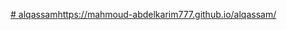 [# alqassam](https://mahmoud-abdelkarim777.github.io/alqassam/)https://mahmoud-abdelkarim777.github.io/alqassam/
